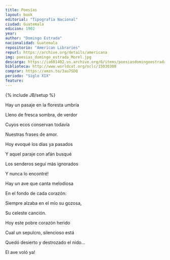 ```yaml
---
title: Poesías
layout: book
editorial: "Tipografía Nacional"
ciudad: Guatemala
edicion: 1902
year: 
author: "Domingo Estrada"
nacionalidad: Guatemala
repositorio: "American Libraries"
repurl: https://archive.org/details/americana
img: poesias_domingo_estrada_Morel.jpg
descarga: https://ia601402.us.archive.org/6/items/poesiasdomingoestrada/poesiasdomingoestrada.pdf
biblioteca: http://www.worldcat.org/oclc/15030308
comprar: https://amzn.to/3au7SDQ
periodo: "Siglo XIX"
feature: 
---
```

{% include JB/setup %}

Hay un pasaje en la floresta umbría 
 
Lleno de fresca sombra, de verdor 
 
Cuyos ecos conservan todavía 
 
Nuestras frases de amor. 
 
Hoy evoqué los días ya pasados 
 
Y aquel paraje con afán busqué 
 
Los senderos seguí más ignorados 
 
Y nunca lo encontré! 
  
  
Hay un ave que canta melodiosa 
 
En el fondo de cada corazón: 
 
Siempre alzaba en el mío su gozosa, 
 
Su celeste canción. 
 
 
Hoy este pobre corazón herido 
 
Cual un sepulcro, silencioso está 
 
Quedó desierto y destrozado el nido... 
 
El ave voló ya!
